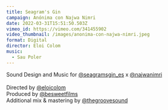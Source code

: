 ```yaml
---
title: Seagram's Gin
campaign: Anónima con Najwa Nimri
date: 2022-03-31T15:51:50.503Z
vimeo_id: https://vimeo.com/341455902
video_thumbnail: /images/anonima-con-najwa-nimri.jpeg
format: Digital
director: Eloi Colom
music:
  - Sau Poler
---
```

Sound Design and Music for [@seagramsgin_es](https://www.instagram.com/seagramsgin_es/) x [@najwanimri](https://www.instagram.com/najwanimri/)\
\
Directed by [@eloicolom](https://www.instagram.com/eloicolom/)\
Produced by [@besweetfilms](https://www.instagram.com/besweetfilms/)\
Additional mix & mastering by [@thegroovesound](https://www.instagram.com/thegroovesound/)